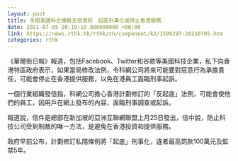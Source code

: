 ```yaml
---
layout: post
title: 多間美國科企據報去信港府　起底刑事化或停止香港服務
date: 2021-07-05 20:19:19.000000000 +08:00
link: https://news.rthk.hk/rthk/ch/component/k2/1599297-20210705.htm
categories: rthk
---
```


《華爾街日報》報道，包括Facebook、Twitter和谷歌等美國科技企業，私下向香港特區政府表示，如果當局修改法例，令科網公司將來可能要對惡意行為承擔責任，可能會停止在香港提供服務，以免在港員工面臨刑事起訴。

一個行業組織發信指，科網公司擔心香港計劃修訂的「反起底」法例，可能會使他們的員工，因用戶在網上發布的內容，面臨刑事調查或起訴。

報道說，信件是總部在新加坡的亞洲互聯網聯盟上月25日發出，信中說，防止科技公司受到制裁的唯一方法，是避免在香港投資和提供服務。

政府早前公布，計劃修訂私隱條例將「起底」刑事化，違者最高罰款100萬元及監禁5年。
